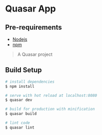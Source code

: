# Quasar App

## Pre-requirements

* [Nodejs](https://nodejs.org/en/)
* [npm](https://www.npmjs.com/)

> A Quasar project

## Build Setup

``` bash
# install dependencies
$ npm install

# serve with hot reload at localhost:8080
$ quasar dev

# build for production with minification
$ quasar build

# lint code
$ quasar lint
```
